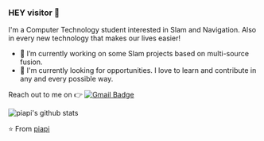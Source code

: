 ### HEY visitor :wave:

I'm a Computer Technology student interested in Slam and Navigation. Also in every new technology that makes our lives easier!
- 🌱 I’m currently working on some Slam projects based on multi-source fusion.
- 🔭 I'm currently looking for opportunities. I love to learn and contribute in any and every possible way.


 Reach out to me on :point_right: 
[![Gmail Badge](https://img.shields.io/badge/-Gmail-c14438?style=flat-square&logo=Gmail&logoColor=white&link=mailto:cqliaob@gmail.com)](mailto:cqliaob@gmail.com)

<!--
**piapi/piapi** is a ✨ _special_ ✨ repository because its `README.md` (this file) appears on your GitHub profile.

Here are some ideas to get you started:

- 🔭 I’m currently working on ...
- 🌱 I’m currently learning ...
- 👯 I’m looking to collaborate on ...
- 🤔 I’m looking for help with ...
- 💬 Ask me about ...
- 📫 How to reach me: ...
- 😄 Pronouns: ...
- ⚡ Fun fact: ...
-->

![piapi's github stats](https://github-readme-stats.vercel.app/api?username=piapi&show_icons=true&title_color=fff&icon_color=FFD700&text_color=ECECEC&bg_color=8A2BE2)

⭐️ From [piapi](https://github.com/piapi)
